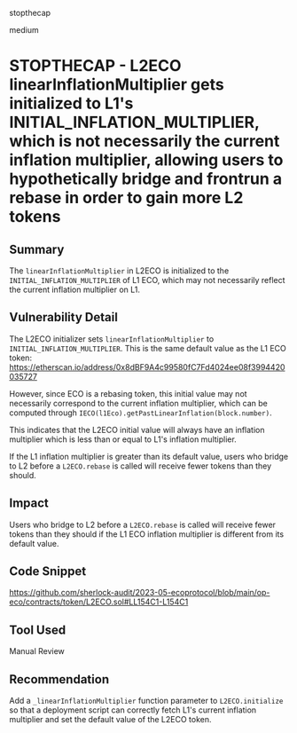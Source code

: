 stopthecap

medium

# STOPTHECAP  -  L2ECO linearInflationMultiplier gets initialized to L1's INITIAL_INFLATION_MULTIPLIER, which is not necessarily the current inflation multiplier, allowing users to hypothetically bridge and frontrun a rebase in order to gain more L2 tokens

## Summary
The `linearInflationMultiplier` in L2ECO is initialized to the `INITIAL_INFLATION_MULTIPLIER` of L1 ECO, which may not necessarily reflect the current inflation multiplier on L1.

## Vulnerability Detail

The L2ECO initializer sets `linearInflationMultiplier` to `INITIAL_INFLATION_MULTIPLIER`. This is the same default value as the L1 ECO token: https://etherscan.io/address/0x8dBF9A4c99580fC7Fd4024ee08f3994420035727

However, since ECO is a rebasing token, this initial value may not necessarily correspond to the current inflation multiplier, which can be computed through `IECO(l1Eco).getPastLinearInflation(block.number)`. 

This indicates that the L2ECO initial value will always have an inflation multiplier which is less than or equal to L1's inflation multiplier. 

If the L1 inflation multiplier is greater than its default value, users who bridge to L2 before a `L2ECO.rebase` is called will receive fewer tokens than they should.

## Impact

Users who bridge to L2 before a `L2ECO.rebase` is called will receive fewer tokens than they should if the L1 ECO inflation multiplier is different from its default value.

## Code Snippet

https://github.com/sherlock-audit/2023-05-ecoprotocol/blob/main/op-eco/contracts/token/L2ECO.sol#LL154C1-L154C1

## Tool Used

Manual Review

## Recommendation

Add a `_linearInflationMultiplier` function parameter to `L2ECO.initialize` so that a deployment script can correctly fetch L1's current inflation multiplier and set the default value of the L2ECO token.